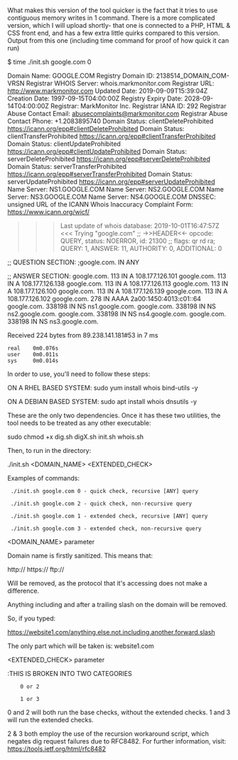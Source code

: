 What makes this version of the tool quicker is the fact that it tries to use contiguous memory writes in 1 command. 
There is a more complicated version, which I will upload shortly- that one is connected to a PHP, HTML & CSS front end, and has a few extra little quirks compared to this version. 
Output from this one (including time command for proof of how quick it can run)

$ time ./init.sh google.com 0

   Domain Name: GOOGLE.COM
   Registry Domain ID: 2138514_DOMAIN_COM-VRSN
   Registrar WHOIS Server: whois.markmonitor.com
   Registrar URL: http://www.markmonitor.com
   Updated Date: 2019-09-09T15:39:04Z
   Creation Date: 1997-09-15T04:00:00Z
   Registry Expiry Date: 2028-09-14T04:00:00Z
   Registrar: MarkMonitor Inc.
   Registrar IANA ID: 292
   Registrar Abuse Contact Email: abusecomplaints@markmonitor.com
   Registrar Abuse Contact Phone: +1.2083895740
   Domain Status: clientDeleteProhibited https://icann.org/epp#clientDeleteProhibited
   Domain Status: clientTransferProhibited https://icann.org/epp#clientTransferProhibited
   Domain Status: clientUpdateProhibited https://icann.org/epp#clientUpdateProhibited
   Domain Status: serverDeleteProhibited https://icann.org/epp#serverDeleteProhibited
   Domain Status: serverTransferProhibited https://icann.org/epp#serverTransferProhibited
   Domain Status: serverUpdateProhibited https://icann.org/epp#serverUpdateProhibited
   Name Server: NS1.GOOGLE.COM
   Name Server: NS2.GOOGLE.COM
   Name Server: NS3.GOOGLE.COM
   Name Server: NS4.GOOGLE.COM
   DNSSEC: unsigned
   URL of the ICANN Whois Inaccuracy Complaint Form: https://www.icann.org/wicf/
>>> Last update of whois database: 2019-10-01T16:47:57Z <<<
Trying "google.com"
;; ->>HEADER<<- opcode: QUERY, status: NOERROR, id: 21300
;; flags: qr rd ra; QUERY: 1, ANSWER: 11, AUTHORITY: 0, ADDITIONAL: 0

;; QUESTION SECTION:
;google.com.                    IN      ANY

;; ANSWER SECTION:
google.com.             113     IN      A       108.177.126.101
google.com.             113     IN      A       108.177.126.138
google.com.             113     IN      A       108.177.126.113
google.com.             113     IN      A       108.177.126.100
google.com.             113     IN      A       108.177.126.139
google.com.             113     IN      A       108.177.126.102
google.com.             278     IN      AAAA    2a00:1450:4013:c01::64
google.com.             338198  IN      NS      ns1.google.com.
google.com.             338198  IN      NS      ns2.google.com.
google.com.             338198  IN      NS      ns4.google.com.
google.com.             338198  IN      NS      ns3.google.com.

Received 224 bytes from 89.238.141.181#53 in 7 ms

	real    0m0.076s
	user    0m0.011s
	sys     0m0.014s




In order to use, you'll need to follow these steps: 

ON A RHEL BASED SYSTEM:
sudo yum install whois bind-utils -y 

ON A DEBIAN BASED SYSTEM: 
sudo apt install whois dnsutils -y

These are the only two dependencies. Once it has these two utilities, the tool needs to be treated as any other executable: 

sudo chmod +x dig.sh  digX.sh  init.sh  whois.sh

Then, to run in the directory:

./init.sh <DOMAIN_NAME> <EXTENDED_CHECK>

Examples of commands:

	 ./init.sh google.com 0 - quick check, recursive [ANY] query

	 ./init.sh google.com 2 - quick check, non-recursive query 

	 ./init.sh google.com 1 - extended check, recursive [ANY] query 

	 ./init.sh google.com 3 - extended check, non-recursive query 

<DOMAIN_NAME> parameter

Domain name is firstly sanitized. This means that:

http://
https://
ftp://


Will be removed, as the protocol that it's accessing does not make a difference. 

Anything including and after a trailing slash on the domain will be removed. 

So, if you typed: 

https://website1.com/anything.else.not.including.another.forward.slash

The only part which will be taken is:
website1.com

<EXTENDED_CHECK> parameter 

:THIS IS BROKEN INTO TWO CATEGORIES 
  
		0 or 2 
  
		1 or 3

0 and 2 will both run the base checks, without the extended checks. 
1 and 3 will run the extended checks. 

2 & 3 both employ the use of the recursion workaround script, which negates dig request failures due to RFC8482. For further information, visit:
https://tools.ietf.org/html/rfc8482
